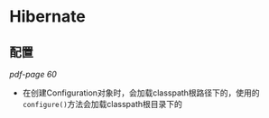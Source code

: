 # Hibernate
## 配置
*pdf-page 60*

- 在创建Configuration对象时，会加载classpath根路径下的，使用的`configure()`方法会加载classpath根目录下的

